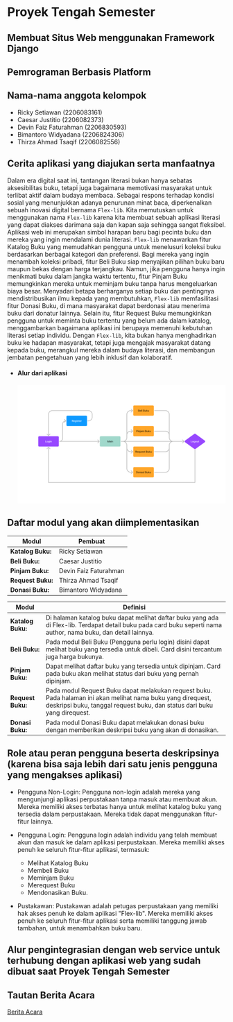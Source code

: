 # Proyek Tengah Semester 
## Membuat Situs Web menggunakan Framework Django
## Pemrograman Berbasis Platform

## Nama-nama anggota kelompok
- Ricky Setiawan        (2206083161) 
- Caesar Justitio       (2206082373)
- Devin Faiz Faturahman (2206830593)
- Bimantoro Widyadana   (2206824306)
- Thirza Ahmad Tsaqif   (2206082556)

## Cerita aplikasi yang diajukan serta manfaatnya
Dalam era digital saat ini, tantangan literasi bukan hanya sebatas aksesibilitas buku, tetapi juga bagaimana memotivasi masyarakat untuk terlibat aktif dalam budaya membaca. Sebagai respons terhadap kondisi sosial yang menunjukkan adanya penurunan minat baca, diperkenalkan sebuah inovasi digital bernama `Flex-lib`. Kita memutuskan untuk menggunakan nama `Flex-lib` karena kita membuat sebuah aplikasi literasi yang dapat diakses darimana saja dan kapan saja sehingga sangat fleksibel. Aplikasi web ini merupakan simbol harapan baru bagi pecinta buku dan mereka yang ingin mendalami dunia literasi. `Flex-lib` menawarkan fitur Katalog Buku yang memudahkan pengguna untuk menelusuri koleksi buku berdasarkan berbagai kategori dan preferensi. Bagi mereka yang ingin menambah koleksi pribadi, fitur Beli Buku siap menyajikan pilihan buku baru maupun bekas dengan harga terjangkau. Namun, jika pengguna hanya ingin menikmati buku dalam jangka waktu tertentu, fitur Pinjam Buku memungkinkan mereka untuk meminjam buku tanpa harus mengeluarkan biaya besar. Menyadari betapa berharganya setiap buku dan pentingnya mendistribusikan ilmu kepada yang membutuhkan, `Flex-lib` memfasilitasi fitur Donasi Buku, di mana masyarakat dapat berdonasi atau menerima buku dari donatur lainnya. Selain itu, fitur Request Buku memungkinkan pengguna untuk meminta buku tertentu yang belum ada dalam katalog, menggambarkan bagaimana aplikasi ini berupaya memenuhi kebutuhan literasi setiap individu. Dengan `Flex-lib`, kita bukan hanya menghadirkan buku ke hadapan masyarakat, tetapi juga mengajak masyarakat datang kepada buku, merangkul mereka dalam budaya literasi, dan membangun jembatan pengetahuan yang lebih inklusif dan kolaboratif.

- #### Alur dari aplikasi
  ![./asset/bagan.png](./asset/bagan.png)

## Daftar modul yang akan diimplementasikan  
| Modul          | Pembuat                                                                                                                                                                      |
|---------------------------------------|---------------------------------------|
| **Katalog Buku:** | Ricky Setiawan                                                                                                                                                                                |
| **Beli Buku:**    | Caesar Justitio                                                                                                                                                                               |                                                                                                                                                                   |
| **Pinjam Buku:**  | Devin Faiz Faturahman                                                                                                                                                                               |                                                                                                            
| **Request Buku:** | Thirza Ahmad Tsaqif                                                                                                                                                                               |
| **Donasi Buku:** | Bimantoro Widyadana                                                                                                                                                                               |


| Modul          |Definisi                                                                                                                                                                      |
|---------------------------------------|---------------------------------------|
| **Katalog Buku:** |  Di halaman katalog buku dapat melihat daftar buku yang ada di Flex-lib. Terdapat detail buku pada card buku seperti nama author, nama buku, dan detail lainnya.                                                                                                                                                                               |
| **Beli Buku:**    | Pada modul Beli Buku (Pengguna perlu login) disini dapat melihat buku yang tersedia untuk dibeli. Card disini tercantum juga harga bukunya.                                                                                                                                                                          |                                                                                                                                                                   |
| **Pinjam Buku:**  |  Dapat melihat daftar buku yang tersedia untuk dipinjam. Card pada buku akan melihat status dari buku yang pernah dipinjam.                                                                                                                                                                          |                                                                                                            
| **Request Buku:** | Pada modul Request Buku dapat melakukan request buku. Pada halaman ini akan melihat nama buku yang direquest, deskripsi buku, tanggal request buku, dan status dari buku yang direquest.                                                                                                                                                                       |
| **Donasi Buku:** | Pada modul Donasi Buku dapat melakukan donasi buku dengan memberikan deskripsi buku yang akan di donasikan.                                                                                                                                                                               |

## Role atau peran pengguna beserta deskripsinya (karena bisa saja lebih dari satu jenis pengguna yang mengakses aplikasi)
- Pengguna Non-Login:
Pengguna non-login adalah mereka yang mengunjungi aplikasi perpustakaan tanpa masuk atau membuat akun. Mereka memiliki akses terbatas hanya untuk melihat katalog buku yang tersedia dalam perpustakaan. Mereka tidak dapat menggunakan fitur-fitur lainnya.

- Pengguna Login:
Pengguna login adalah individu yang telah membuat akun dan masuk ke dalam aplikasi perpustakaan. Mereka memiliki akses penuh ke seluruh fitur-fitur aplikasi, termasuk:
  * Melihat Katalog Buku
  * Membeli Buku
  * Meminjam Buku
  * Merequest Buku
  * Mendonasikan Buku.
  
- Pustakawan:
Pustakawan adalah petugas perpustakaan yang memiliki hak akses penuh ke dalam aplikasi "Flex-lib". Mereka memiliki akses penuh ke seluruh fitur-fitur aplikasi serta memiliki tanggung jawab tambahan, untuk menambahkan buku baru.

## Alur pengintegrasian dengan web service untuk terhubung dengan aplikasi web yang sudah dibuat saat Proyek Tengah Semester



## Tautan Berita Acara
[Berita Acara](https://docs.google.com/spreadsheets/d/1G-1tKHE3ZCuPg560ifwNoP7c5bZUEQPgbGDF1paXKHA/edit?usp=sharing)
